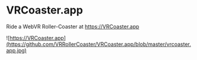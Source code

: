 # VRCoaster.app
Ride a WebVR Roller-Coaster at https://VRCoaster.app

![https://VRCoaster.app](https://github.com/VRRollerCoaster/VRCoaster.app/blob/master/vrcoaster.app.jpg)
